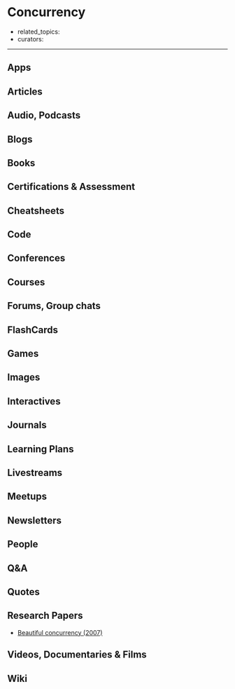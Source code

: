 # Concurrency

- related_topics:
- curators:

------

## Apps

## Articles

## Audio, Podcasts

## Blogs

## Books

## Certifications & Assessment

## Cheatsheets

## Code

## Conferences

## Courses

## Forums, Group chats

## FlashCards

## Games

## Images

## Interactives

## Journals

## Learning Plans

## Livestreams

## Meetups

## Newsletters

## People

## Q&A

## Quotes

## Research Papers

- [Beautiful concurrency (2007)](https://www.microsoft.com/en-us/research/publication/beautiful-concurrency/)

## Videos, Documentaries & Films

## Wiki
